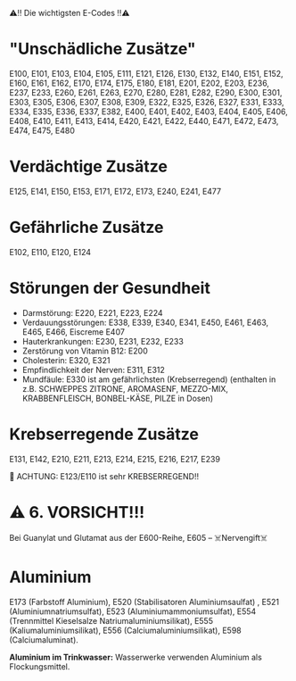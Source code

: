 ⚠️‼️ Die wichtigsten E-Codes ‼️⚠️

# "Unschädliche Zusätze"

E100, E101, E103, E104, E105, E111, E121, E126, E130, E132, E140, E151, E152, E160, E161, E162, E170, E174, E175, E180, E181, E201, E202, E203, E236, E237, E233, E260, E261, E263, E270, E280, E281, E282, E290, E300, E301, E303, E305, E306, E307, E308, E309, E322, E325, E326, E327, E331, E333, E334, E335, E336, E337, E382, E400, E401, E402, E403, E404, E405, E406, E408, E410, E411, E413, E414, E420, E421, E422, E440, E471, E472, E473, E474, E475, E480

# Verdächtige Zusätze

E125, E141, E150, E153, E171, E172, E173, E240, E241, E477

# Gefährliche Zusätze

E102, E110, E120, E124

# Störungen der Gesundheit

* Darmstörung: E220, E221, E223, E224
* Verdauungsstörungen: E338, E339, E340, E341, E450, E461, E463, E465, E466, Eiscreme E407
* Hauterkrankungen: E230, E231, E232, E233
* Zerstörung von Vitamin B12: E200
* Cholesterin: E320, E321
* Empfindlichkeit der Nerven: E311, E312
* Mundfäule: E330 ist am gefährlichsten (Krebserregend) (enthalten in z.B. SCHWEPPES ZITRONE, AROMASENF, MEZZO-MIX, KRABBENFLEISCH, BONBEL-KÄSE, PILZE in Dosen) 

# Krebserregende Zusätze

E131, E142, E210, E211, E213, E214, E215, E216, E217, E239

📛 ACHTUNG: E123/E110 ist sehr KREBSERREGEND!!

# ⚠️ 6. VORSICHT!!!

Bei Guanylat und Glutamat aus der E600-Reihe, E605 – ☠️Nervengift☠️

# Aluminium

E173 (Farbstoff Aluminium), 
E520 (Stabilisatoren Aluminiumsaulfat) , 
E521 (Aluminiumnatriumsulfat), 
E523 (Aluminiumammoniumsulfat),
E554 (Trennmittel Kieselsalze Natriumaluminiumsilikat), 
E555 (Kaliumaluminiumsilikat), 
E556 (Calciumaluminiumsilikat), 
E598 (Calciumaluminat).

**Aluminium im Trinkwasser:**
Wasserwerke verwenden Aluminium als Flockungsmittel.

